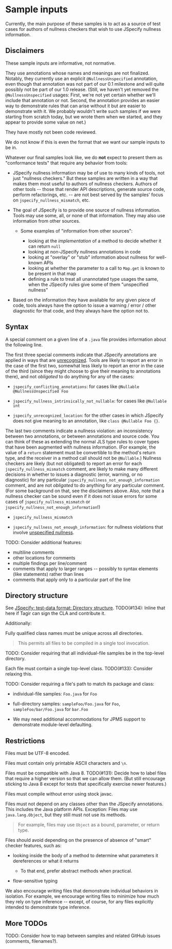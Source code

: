 # Sample inputs

Currently, the main purpose of these samples is to act as a source of test cases
for authors of nullness checkers that wish to use JSpecify nullness information.

## Disclaimers

These sample inputs are informative, not normative.

They use annotations whose names and meanings are not finalized. Notably, they
currently use an explicit `@NullnessUnspecified` annotation, even though that
annotation was not part of our 0.1 milestone and will quite possibly not be part
of our 1.0 release. (Still, we haven't yet removed the `@NullnessUnspecified`
usages: First, we're not yet certain whether we'll include that annotation or
not. Second, the annotation provides an easier way to demonstrate rules that can
arise without it but are easier to demonstrate with it. We probably wouldn't
write such samples if we were starting from scratch today, but we wrote them
when we started, and they appear to provide some value on net.)

They have mostly not been code reviewed.

We do not know if this is even the format that we want our sample inputs to be
in.

Whatever our final samples look like, we do **not** expect to present them as
"conformance tests" that require any behavior from tools:

-   JSpecify nullness information may be of use to many kinds of tools, not just
    "nullness checkers." But these samples are written in a way that makes them
    most useful to authors of nullness checkers. Authors of other tools -- those
    that render API descriptions, generate source code, perform refactorings,
    etc. -- are not best served by the samples' focus on
    `jspecify_nullness_mismatch`, etc.

-   The goal of JSpecify is to provide one source of nullness information. Tools
    may use some, all, or none of that information. They may also use
    information from other sources.

    -   Some examples of "information from other sources":

        -   looking at the *implementation* of a method to decide whether it can
            return `null`
        -   looking at non-JSpecify nullness annotations in code
        -   looking at "overlay" or "stub" information about nullness for
            well-known APIs
        -   looking at whether the parameter to a call to `Map.get` is known to
            be present in that map
        -   defining a rule to treat all unannotated type usages the same, when
            the JSpecify rules give some of them "unspecified nullness"

-   Based on the information they have available for any given piece of code,
    tools always have the option to issue a warning / error / other diagnostic
    for that code, and they always have the option not to.

## Syntax

<!-- TODO: Update links to point to the markup-format spec and glossary. -->

A special comment on a given line of a `.java` file provides information about
the following line.

<!-- TODO(cpovirk): Update "illegal" terminology in Markdown spec, and link there. -->

The first three special comments indicate that JSpecify annotations are applied
in ways that are
[unrecognized](https://docs.google.com/document/d/15NND5nBxMkZ-Us6wz3Pfbt4ODIaWaJ6JDs4w6h9kUaY/edit#heading=h.ib00ltjpj1xa).
Tools are likely to report an error in the case of the first two, somewhat less
likely to report an error in the case of the third (since they might choose to
give their meaning to annotations there), and not *obligated* to do anything for
any of the cases:

-   `jspecify_conflicting_annotations`: for cases like `@Nullable
    @NullnessUnspecified Foo`

-   `jspecify_nullness_intrinsically_not_nullable`: for cases like `@Nullable
    int`

-   `jspecify_unrecognized_location`: for the other cases in which JSpecify does
    not give meaning to an annotation, like `class @Nullable Foo {}`.

The last two comments indicate a nullness violation: an inconsistency between
two annotations, or between annotations and source code. You can think of these
as extending the normal JLS type rules to cover types that have been augmented
with nullness information. (For example, the value of a `return` statement must
be convertible to the method's return type, and the receiver in a method call
should not be `@Nullable`.) Nullness checkers are likely (but not obligated) to
report an error for each `jspecify_nullness_mismatch` comment, are likely to
make many different decisions in whether to issues a diagnostic (error, warning,
or no diagnostic) for any particular `jspecify_nullness_not_enough_information`
comment, and are not *obligated* to do anything for any particular comment. (For
some background on that, see the disclaimers above. Also, note that a nullness
checker can be sound even if it does not issue errors for some cases of
`jspecify_nullness_mismatch` or `jspecify_nullness_not_enough_information`!)

-   `jspecify_nullness_mismatch`

-   `jspecify_nullness_not_enough_information`: for nullness violations that
    involve
    [unspecified nullness](https://docs.google.com/document/d/1KQrBxwaVIPIac_6SCf--w-vZBeHkTvtaqPSU_icIccc/edit#bookmark=id.xb9w6p3ilsq3).

TODO: Consider additional features:

-   multiline comments
-   other locations for comments
-   multiple findings per line/comment
-   comments that apply to larger ranges -- possibly to syntax elements (like
    statements) rather than lines
-   comments that apply only to a particular part of the line

## Directory structure

See
[JSpecify: test-data format: Directory structure](https://docs.google.com/document/d/1JVH2p61kReO8bW4AKnbkpybPYlUulVmyNrR1WRIEE_k/edit#bookmark=id.2t1r58i5a03s).
TODO(#134): Inline that here if Tagir can sign the CLA and contribute it.

Additionally:

Fully qualified class names must be unique across all directories.

> This permits all files to be compiled in a single tool invocation.

TODO: Consider requiring that all individual-file samples be in the top-level
directory.

Each file must contain a single top-level class. TODO(#133): Consider relaxing
this.

TODO: Consider requiring a file's path to match its package and class:

-   individual-file samples: `Foo.java` for `Foo`

-   full-directory samples: `sampleFoo/Foo.java` for `Foo`,
    `sampleFoo/bar/Foo.java` for `bar.Foo`

-   We may need additional accommodations for JPMS support to demonstrate
    module-level defaulting.

## Restrictions

Files must be UTF-8 encoded.

Files must contain only printable ASCII characters and `\n`.

Files must be compatible with Java 8. TODO(#131): Decide how to label files that
require a higher version so that we can allow them. (But still encourage
sticking to Java 8 except for tests that specifically exercise newer features.)

Files must compile without error using stock javac.

Files must not depend on any classes other than the JSpecify annotations. This
includes the Java platform APIs. Exception: Files may use `java.lang.Object`,
but they still must not use its methods.

> For example, files may use `Object` as a bound, parameter, or return type.

Files should avoid depending on the presence of absence of "smart" checker
features, such as:

-   looking inside the body of a method to determine what parameters it
    dereferences or what it returns

    -   To that end, prefer abstract methods when practical.

-   flow-sensitive typing

We also encourage writing files that demonstrate individual behaviors in
isolation. For example, we encourage writing files to minimize how much they
rely on type inference -- except, of course, for any files explicitly intended
to demonstrate type inference.

## More TODOs

TODO: Consider how to map between samples and related GitHub issues (comments,
filenames?).
